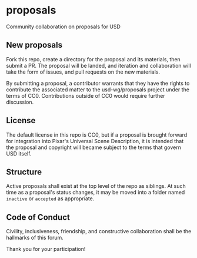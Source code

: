 # proposals
Community collaboration on proposals for USD

## New proposals
Fork this repo, create a directory for the proposal and its materials, then submit a PR.
The proposal will be landed, and iteration and collaboration will take the form of issues, and pull requests on the new materials.

By submitting a proposal, a contributor warrants that they have the rights to contribute the associated matter to the usd-wg/proposals project under the terms of CC0. Contributions outside of CC0 would require further discussion.

## License
The default license in this repo is CC0, but if a proposal is brought forward for integration into Pixar's Universal Scene Description, it is intended that the proposal and copyright will became subject to the terms that govern USD itself.

## Structure
Active proposals shall exist at the top level of the repo as siblings. At such time as a proposal's status changes, it may be moved into a folder named `inactive` or `accepted` as appropriate.

## Code of Conduct
Civility, inclusiveness, friendship, and constructive collaboration shall be the hallmarks of this forum.

Thank you for your participation!
